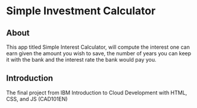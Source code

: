 # Simple Investment Calculator

## About
This app titled Simple Interest Calculator, will compute the interest one can earn given the amount you wish to save, the number of years you can keep it with the bank and the interest rate the bank would pay you.

## Introduction
The final project from IBM Introduction to Cloud Development with HTML, CSS, and JS (CAD101EN)
